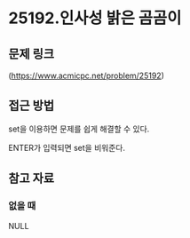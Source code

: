 # 25192.인사성 밝은 곰곰이

## 문제 링크

(https://www.acmicpc.net/problem/25192)

## 접근 방법

set을 이용하면 문제를 쉽게 해결할 수 있다.

ENTER가 입력되면 set을 비워준다.

## 참고 자료

### 없을 때

NULL

